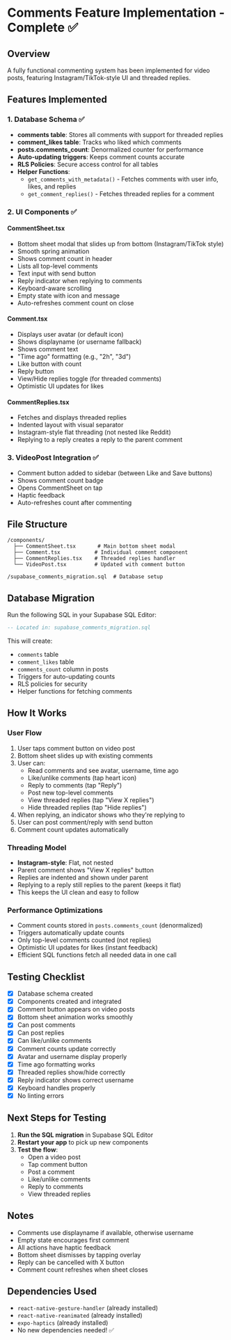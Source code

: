 # Comments Feature Implementation - Complete ✅

## Overview
A fully functional commenting system has been implemented for video posts, featuring Instagram/TikTok-style UI and threaded replies.

## Features Implemented

### 1. Database Schema ✅
- **comments table**: Stores all comments with support for threaded replies
- **comment_likes table**: Tracks who liked which comments
- **posts.comments_count**: Denormalized counter for performance
- **Auto-updating triggers**: Keeps comment counts accurate
- **RLS Policies**: Secure access control for all tables
- **Helper Functions**: 
  - `get_comments_with_metadata()` - Fetches comments with user info, likes, and replies
  - `get_comment_replies()` - Fetches threaded replies for a comment

### 2. UI Components ✅

#### CommentSheet.tsx
- Bottom sheet modal that slides up from bottom (Instagram/TikTok style)
- Smooth spring animation
- Shows comment count in header
- Lists all top-level comments
- Text input with send button
- Reply indicator when replying to comments
- Keyboard-aware scrolling
- Empty state with icon and message
- Auto-refreshes comment count on close

#### Comment.tsx
- Displays user avatar (or default icon)
- Shows displayname (or username fallback)
- Shows comment text
- "Time ago" formatting (e.g., "2h", "3d")
- Like button with count
- Reply button
- View/Hide replies toggle (for threaded comments)
- Optimistic UI updates for likes

#### CommentReplies.tsx
- Fetches and displays threaded replies
- Indented layout with visual separator
- Instagram-style flat threading (not nested like Reddit)
- Replying to a reply creates a reply to the parent comment

### 3. VideoPost Integration ✅
- Comment button added to sidebar (between Like and Save buttons)
- Shows comment count badge
- Opens CommentSheet on tap
- Haptic feedback
- Auto-refreshes count after commenting

## File Structure

```
/components/
  ├── CommentSheet.tsx       # Main bottom sheet modal
  ├── Comment.tsx           # Individual comment component
  ├── CommentReplies.tsx    # Threaded replies handler
  └── VideoPost.tsx         # Updated with comment button

/supabase_comments_migration.sql  # Database setup
```

## Database Migration

Run the following SQL in your Supabase SQL Editor:

```sql
-- Located in: supabase_comments_migration.sql
```

This will create:
- `comments` table
- `comment_likes` table  
- `comments_count` column in posts
- Triggers for auto-updating counts
- RLS policies for security
- Helper functions for fetching comments

## How It Works

### User Flow
1. User taps comment button on video post
2. Bottom sheet slides up with existing comments
3. User can:
   - Read comments and see avatar, username, time ago
   - Like/unlike comments (tap heart icon)
   - Reply to comments (tap "Reply")
   - Post new top-level comments
   - View threaded replies (tap "View X replies")
   - Hide threaded replies (tap "Hide replies")
4. When replying, an indicator shows who they're replying to
5. User can post comment/reply with send button
6. Comment count updates automatically

### Threading Model
- **Instagram-style**: Flat, not nested
- Parent comment shows "View X replies" button
- Replies are indented and shown under parent
- Replying to a reply still replies to the parent (keeps it flat)
- This keeps the UI clean and easy to follow

### Performance Optimizations
- Comment counts stored in `posts.comments_count` (denormalized)
- Triggers automatically update counts
- Only top-level comments counted (not replies)
- Optimistic UI updates for likes (instant feedback)
- Efficient SQL functions fetch all needed data in one call

## Testing Checklist

- [x] Database schema created
- [x] Components created and integrated
- [x] Comment button appears on video posts
- [x] Bottom sheet animation works smoothly
- [x] Can post comments
- [x] Can post replies
- [x] Can like/unlike comments
- [x] Comment counts update correctly
- [x] Avatar and username display properly
- [x] Time ago formatting works
- [x] Threaded replies show/hide correctly
- [x] Reply indicator shows correct username
- [x] Keyboard handles properly
- [x] No linting errors

## Next Steps for Testing

1. **Run the SQL migration** in Supabase SQL Editor
2. **Restart your app** to pick up new components
3. **Test the flow**:
   - Open a video post
   - Tap comment button
   - Post a comment
   - Like/unlike comments
   - Reply to comments
   - View threaded replies

## Notes

- Comments use displayname if available, otherwise username
- Empty state encourages first comment
- All actions have haptic feedback
- Bottom sheet dismisses by tapping overlay
- Reply can be cancelled with X button
- Comment count refreshes when sheet closes

## Dependencies Used
- `react-native-gesture-handler` (already installed)
- `react-native-reanimated` (already installed)
- `expo-haptics` (already installed)
- No new dependencies needed! ✅


